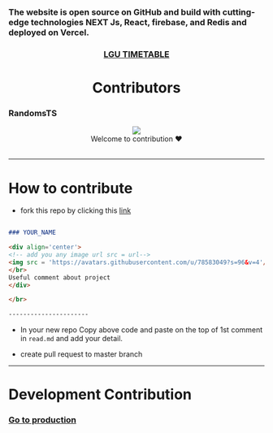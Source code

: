 ### The website is open source on GitHub and build with cutting-edge technologies NEXT Js, React, firebase, and Redis and deployed on Vercel.

### <a href="https://www.lgutimetable.live/contribute"><div align="center">LGU TIMETABLE</div>
</a>


# <div align='center'> Contributors </div>



### RandomsTS

<div align='center'>
<!-- add you any image url src = url-->
<img src = 'https://avatars.githubusercontent.com/u/118633727?s=200&v=4'/>
</br>
Welcome to contribution ♥
</div>

</br>

----------------------

<!--  paste above this line -->

































# How to contribute

- fork this repo by clicking this [link](https://github.com/Zain-ul-din/LGU-Timetable/fork)

```md

### YOUR_NAME

<div align='center'>
<!-- add you any image url src = url-->
<img src = 'https://avatars.githubusercontent.com/u/78583049?s=96&v=4'/>
</br>
Useful comment about project
</div>

</br>

----------------------

```

- In your new repo Copy above code and paste on the top of 1st comment in `read.md` and add your detail.

- create pull request to master branch

----------------------------------------------------

# Development Contribution

### [Go to production](https://github.com/Zain-ul-din/LGU-Timetable/tree/production)
